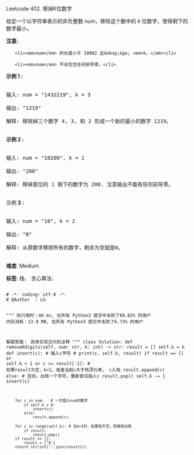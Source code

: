 Leetcode 402. 移掉K位数字
<p>给定一个以字符串表示的非负整数&nbsp;<em>num</em>，移除这个数中的 <em>k </em>位数字，使得剩下的数字最小。</p>


<p><strong>注意:</strong></p>



<ul>

	<li><em>num</em> 的长度小于 10002 且&nbsp;&ge; <em>k。</em></li>

	<li><em>num</em> 不会包含任何前导零。</li>

</ul>



<p><strong>示例 1 :</strong></p>



<pre>

输入: num = &quot;1432219&quot;, k = 3

输出: &quot;1219&quot;

解释: 移除掉三个数字 4, 3, 和 2 形成一个新的最小的数字 1219。

</pre>



<p><strong>示例 2 :</strong></p>



<pre>

输入: num = &quot;10200&quot;, k = 1

输出: &quot;200&quot;

解释: 移掉首位的 1 剩下的数字为 200. 注意输出不能有任何前导零。

</pre>



<p>示例<strong> 3 :</strong></p>



<pre>

输入: num = &quot;10&quot;, k = 2

输出: &quot;0&quot;

解释: 从原数字移除所有的数字，剩余为空就是0。

</pre>





 **难度**: Medium



 **标签**: 栈、 贪心算法、 





<div class="hcb_wrap">
<pre class="prism undefined-numbers lang-python" data-lang="Python"><code>
# -*- coding: utf-8 -*-
# @Author  : LG

"""
执行用时：48 ms, 在所有 Python3 提交中击败了69.82% 的用户
内存消耗：13.9 MB, 在所有 Python3 提交中击败了6.73% 的用户

解题思路：
    具体实现见代码注释
"""
class Solution:
    def removeKdigits(self, num: str, k: int) -> str:
        result = []
        self.k = k
        def insert(c):  # 插入c字符
            # print(c, self.k, result)
            if result == [] or self.k < 1 or c >= result[-1]:   # 如果result为空，k<1，或者当前c大于栈顶元素， c入栈
                result.append(c)
            else:   # 否则，出栈一个字符，重新尝试插入c
                result.pop()
                self.k -= 1
                insert(c)

        for c in num:   # 一次插入num中数字
            if self.k > 0:
                insert(c)
            else:
                result.append(c)

        for i in range(self.k): # 当k>1时，如果栈不空，则继续出栈
            if result:
                result.pop()
        if result == []:
            result = ['0']
        return str(int(''.join(result)))

</code></pre></div>
